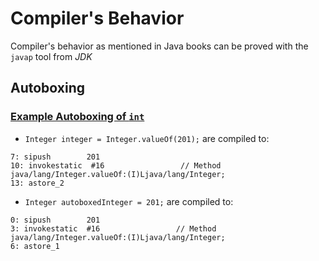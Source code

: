 # Compiler's Behavior
Compiler's behavior as mentioned in Java books can be proved with the `javap` tool from *JDK*
## Autoboxing
### [Example Autoboxing of `int`]()
* `Integer integer = Integer.valueOf(201);` are compiled to:

```
7: sipush        201
10: invokestatic  #16                 // Method java/lang/Integer.valueOf:(I)Ljava/lang/Integer;
13: astore_2
```
* `Integer autoboxedInteger = 201;` are compiled to:
```
0: sipush        201
3: invokestatic  #16                 // Method java/lang/Integer.valueOf:(I)Ljava/lang/Integer;
6: astore_1
```
